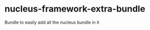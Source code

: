 nucleus-framework-extra-bundle
==============================

Bundle to easily add all the nucleus bundle in it
